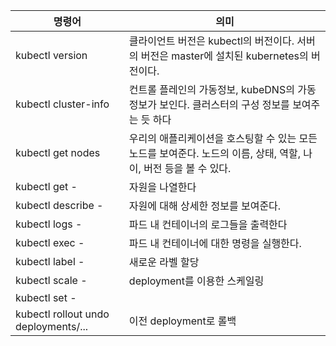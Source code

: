 |명령어|의미|
|--|--|
|kubectl version|클라이언트 버전은 kubectl의 버전이다. 서버의 버전은 master에 설치된 kubernetes의 버전이다.
|kubectl cluster-info|컨트롤 플레인의 가동정보, kubeDNS의 가동정보가 보인다. 클러스터의 구성 정보를 보여주는 듯 하다
|kubectl get nodes|우리의 애플리케이션을 호스팅할 수 있는 모든 노드를 보여준다. 노드의 이름, 상태, 역할, 나이, 버전 등을 볼 수 있다.
|kubectl get - |자원을 나열한다|
|kubectl describe - |자원에 대해 상세한 정보를 보여준다.
|kubectl logs - |파드 내 컨테이너의 로그들을 출력한다
|kubectl exec - |파드 내 컨테이너에 대한 명령을 실행한다.
|kubectl label - |새로운 라벨 할당
|kubectl scale -  |deployment를 이용한 스케일링
|kubectl set -|
|kubectl rollout undo deployments/...|이전 deployment로 롤백